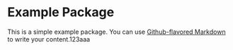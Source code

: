 # Example Package

This is a simple example package. You can use
[Github-flavored Markdown](https://guides.github.com/features/mastering-markdown/)
to write your content.123aaa
